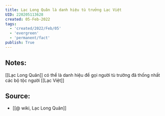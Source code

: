 ```yaml
---
title: Lạc Long Quân là danh hiệu tù trưởng Lạc Việt
UID: 220205113628
created: 05-Feb-2022
tags:
  - 'created/2022/Feb/05'
  - 'evergreen'
  - 'permanent/fact'
publish: True
---
```

## Notes:
[[Lạc Long Quân]] có thể là danh hiệu để gọi người tù trưởng đã thống nhất các bộ tộc người [[Lạc Việt]]

## Source:
- [[@ wiki, Lạc Long Quân]]


